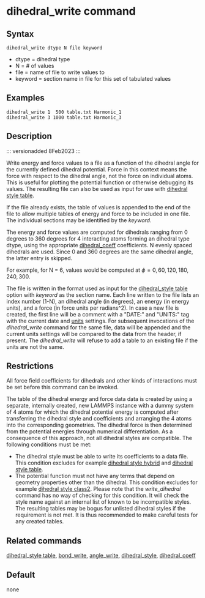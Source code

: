 # dihedral_write command

## Syntax

``` LAMMPS
dihedral_write dtype N file keyword
```

-   dtype = dihedral type
-   N = \# of values
-   file = name of file to write values to
-   keyword = section name in file for this set of tabulated values

## Examples

``` LAMMPS
dihedral_write 1  500 table.txt Harmonic_1
dihedral_write 3 1000 table.txt Harmonic_3
```

## Description

::: versionadded
8Feb2023
:::

Write energy and force values to a file as a function of the dihedral
angle for the currently defined dihedral potential. Force in this
context means the force with respect to the dihedral angle, not the
force on individual atoms. This is useful for plotting the potential
function or otherwise debugging its values. The resulting file can also
be used as input for use with [dihedral style table](dihedral_table).

If the file already exists, the table of values is appended to the end
of the file to allow multiple tables of energy and force to be included
in one file. The individual sections may be identified by the *keyword*.

The energy and force values are computed for dihedrals ranging from 0
degrees to 360 degrees for 4 interacting atoms forming an dihedral type
dtype, using the appropriate [dihedral_coeff](dihedral_coeff)
coefficients. N evenly spaced dihedrals are used. Since 0 and 360
degrees are the same dihedral angle, the latter entry is skipped.

For example, for N = 6, values would be computed at
$\phi = 0, 60, 120, 180, 240, 300$.

The file is written in the format used as input for the [dihedral_style
table](dihedral_table) option with *keyword* as the section name. Each
line written to the file lists an index number (1-N), an dihedral angle
(in degrees), an energy (in energy units), and a force (in force units
per radians\^2). In case a new file is created, the first line will be a
comment with a \"DATE:\" and \"UNITS:\" tag with the current date and
[units](units) settings. For subsequent invocations of the
*dihedral_write* command for the same file, data will be appended and
the current units settings will be compared to the data from the header,
if present. The *dihedral_write* will refuse to add a table to an
existing file if the units are not the same.

## Restrictions

All force field coefficients for dihedrals and other kinds of
interactions must be set before this command can be invoked.

The table of the dihedral energy and force data data is created by using
a separate, internally created, new LAMMPS instance with a dummy system
of 4 atoms for which the dihedral potential energy is computed after
transferring the dihedral style and coefficients and arranging the 4
atoms into the corresponding geometries. The dihedral force is then
determined from the potential energies through numerical
differentiation. As a consequence of this approach, not all dihedral
styles are compatible. The following conditions must be met:

-   The dihedral style must be able to write its coefficients to a data
    file. This condition excludes for example [dihedral style
    hybrid](dihedral_hybrid) and [dihedral style table](dihedral_table).
-   The potential function must not have any terms that depend on
    geometry properties other than the dihedral. This condition excludes
    for example [dihedral style class2](dihedral_class2). Please note
    that the *write_dihedral* command has no way of checking for this
    condition. It will check the style name against an internal list of
    known to be incompatible styles. The resulting tables may be bogus
    for unlisted dihedral styles if the requirement is not met. It is
    thus recommended to make careful tests for any created tables.

## Related commands

[dihedral_style table](dihedral_table), [bond_write](bond_write),
[angle_write](angle_write), [dihedral_style](dihedral_style),
[dihedral_coeff](dihedral_coeff)

## Default

none

